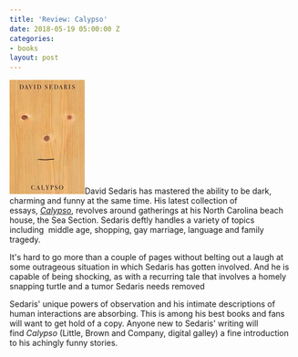 ```yaml
---
title: 'Review: Calypso'
date: 2018-05-19 05:00:00 Z
categories:
- books
layout: post
---
```


![](/assets/images/41zfEb2HQcL-132x200.jpg)David Sedaris has mastered the ability to be dark, charming and funny at the same time. His latest collection of essays, [_Calypso_](https://amzn.to/2wTMO9z), revolves around gatherings at his North Carolina beach house, the Sea Section. Sedaris deftly handles a variety of topics including  middle age, shopping, gay marriage, language and family tragedy.

It's hard to go more than a couple of pages without belting out a laugh at some outrageous situation in which Sedaris has gotten involved. And he is capable of being shocking, as with a recurring tale that involves a homely snapping turtle and a tumor Sedaris needs removed

Sedaris' unique powers of observation and his intimate descriptions of  human interactions are absorbing. This is among his best books and fans will want to get hold of a copy. Anyone new to Sedaris' writing will find _Calypso_ (Little, Brown and Company, digital galley) a fine introduction to his achingly funny stories.
